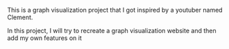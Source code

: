 This is a graph visualization project that I got inspired by a youtuber named Clement.

In this project, I will try to recreate a graph visualization website and then add my own features on it